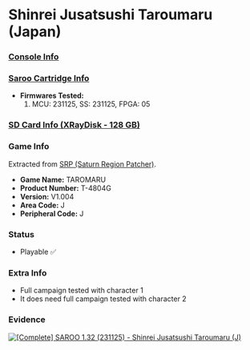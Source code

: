 # Shinrei Jusatsushi Taroumaru (Japan)

### [Console Info](../../../../Info/Consoles/VA13/README.md)

### [Saroo Cartridge Info](../../../../Info/Cartridges/RetroGameParadiseStore/1.32F/README.md)

- <b>Firmwares Tested:</b>
  1. MCU: 231125, SS: 231125, FPGA: 05

### [SD Card Info (XRayDisk - 128 GB)](../../../../Info/SdCards/XRayDisk/128GB/README.md)

### Game Info

Extracted from [SRP (Saturn Region Patcher)](https://segaxtreme.net/resources/saturn-region-patcher.81/download).

- <b>Game Name:</b> TAROMARU
- <b>Product Number:</b> T-4804G
- <b>Version:</b> V1.004
- <b>Area Code:</b> J
- <b>Peripheral Code:</b> J

### Status

- Playable :white_check_mark:

### Extra Info

- Full campaign tested with character 1
- It does need full campaign tested with character 2

### Evidence

[![[Complete] SAROO 1.32 (231125) - Shinrei Jusatsushi Taroumaru (J)](https://img.youtube.com/vi/RzHp3JTSVI4/0.jpg)](https://www.youtube.com/watch?v=RzHp3JTSVI4)
